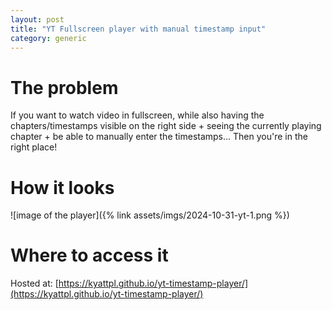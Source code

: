 ```yaml
---
layout: post
title: "YT Fullscreen player with manual timestamp input"
category: generic
---
```


# The problem
If you want to watch video in fullscreen, while also having the chapters/timestamps visible
on the right side + seeing the currently playing chapter + be able to manually enter the timestamps...
Then you're in the right place!

# How it looks

![image of the player]({% link assets/imgs/2024-10-31-yt-1.png %})

# Where to access it
Hosted at: [https://kyattpl.github.io/yt-timestamp-player/](https://kyattpl.github.io/yt-timestamp-player/)